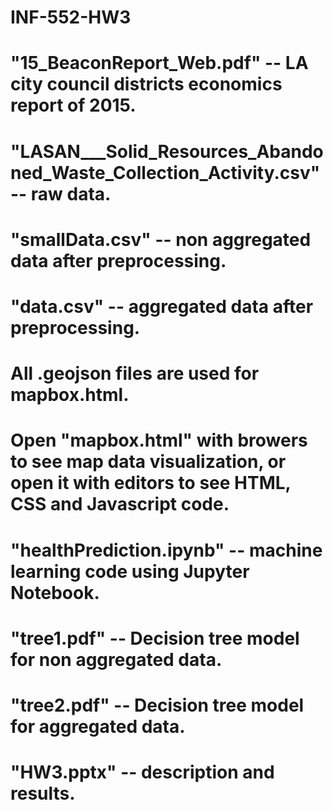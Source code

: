 # INF-552-HW3

# "15_BeaconReport_Web.pdf" -- LA city council districts economics report of 2015.

# "LASAN___Solid_Resources_Abandoned_Waste_Collection_Activity.csv" -- raw data.
# "smallData.csv" -- non aggregated data after preprocessing.
# "data.csv" -- aggregated data after preprocessing.

# All .geojson files are used for mapbox.html.
# Open "mapbox.html" with browers to see map data visualization, or open it with editors to see HTML, CSS and Javascript code.

# "healthPrediction.ipynb" -- machine learning code using Jupyter Notebook.

# "tree1.pdf" -- Decision tree model for non aggregated data.
# "tree2.pdf" -- Decision tree model for aggregated data.

# "HW3.pptx" -- description and results.
